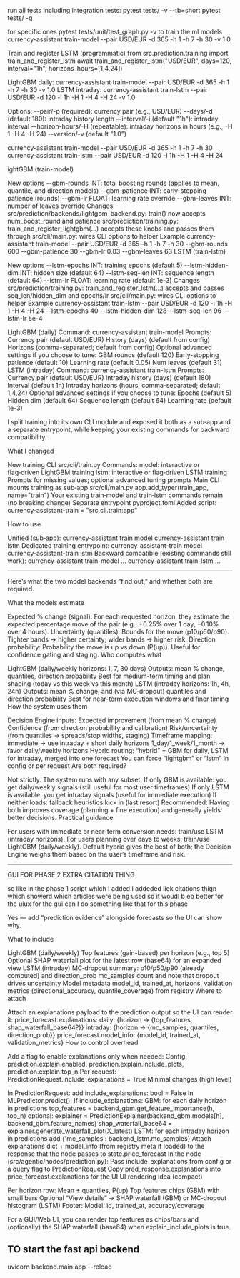  run all tests including integration tests:
 pytest tests/ -v --tb=short
 pytest tests/ -q

 for specific ones 
 pytest tests/unit/test_graph.py -v
 to train the ml models
 currency-assistant train-model --pair USD/EUR -d 365 -h 1 -h 7 -h 30 -v 1.0
 
 
 Train and register LSTM (programmatic)
 from src.prediction.training import train_and_register_lstm
 await train_and_register_lstm("USD/EUR", days=120, interval="1h", horizons_hours=[1,4,24])
 
 
 LightGBM daily:
 currency-assistant train-model --pair USD/EUR -d 365 -h 1 -h 7 -h 30 -v 1.0
 LSTM intraday:
 currency-assistant train-lstm --pair USD/EUR -d 120 -i 1h -H 1 -H 4 -H 24 -v 1.0
 
 
 Options:
 --pair/-p (required): currency pair (e.g., USD/EUR)
 --days/-d (default 180): intraday history length
 --interval/-i (default "1h"): intraday interval
 --horizon-hours/-H (repeatable): intraday horizons in hours (e.g., -H 1 -H 4 -H 24)
 --version/-v (default "1.0")
 
 
 
 
 
 currency-assistant train-model --pair USD/EUR -d 365 -h 1 -h 7 -h 30
 currency-assistant train-lstm --pair USD/EUR -d 120 -i 1h -H 1 -H 4 -H 24
 
 
 
 
 
 ightGBM (train-model)
 
 New options
 --gbm-rounds INT: total boosting rounds (applies to mean, quantile, and direction models)
 --gbm-patience INT: early-stopping patience (rounds)
 --gbm-lr FLOAT: learning rate override
 --gbm-leaves INT: number of leaves override
 Changes
 src/prediction/backends/lightgbm_backend.py: train() now accepts num_boost_round and patience
 src/prediction/training.py: train_and_register_lightgbm(...) accepts these knobs and passes them through
 src/cli/main.py: wires CLI options to helper
 Example
 currency-assistant train-model --pair USD/EUR -d 365 -h 1 -h 7 -h 30 --gbm-rounds 600 --gbm-patience 30 --gbm-lr 0.03 --gbm-leaves 63
 LSTM (train-lstm)
 
 New options
 --lstm-epochs INT: training epochs (default 5)
 --lstm-hidden-dim INT: hidden size (default 64)
 --lstm-seq-len INT: sequence length (default 64)
 --lstm-lr FLOAT: learning rate (default 1e-3)
 Changes
 src/prediction/training.py: train_and_register_lstm(...) accepts and passes seq_len/hidden_dim and epochs/lr
 src/cli/main.py: wires CLI options to helper
 Example
 currency-assistant train-lstm --pair USD/EUR -d 120 -i 1h -H 1 -H 4 -H 24 --lstm-epochs 40 --lstm-hidden-dim 128 --lstm-seq-len 96 --lstm-lr 5e-4
 
 
 
 
 
 
 LightGBM (daily)
 Command: currency-assistant train-model
 Prompts:
 Currency pair (default USD/EUR)
 History (days) (default from config)
 Horizons (comma-separated; default from config)
 Optional advanced settings if you choose to tune:
 GBM rounds (default 120)
 Early-stopping patience (default 10)
 Learning rate (default 0.05)
 Num leaves (default 31)
 LSTM (intraday)
 Command: currency-assistant train-lstm
 Prompts:
 Currency pair (default USD/EUR)
 Intraday history (days) (default 180)
 Interval (default 1h)
 Intraday horizons (hours, comma-separated; default 1,4,24)
 Optional advanced settings if you choose to tune:
 Epochs (default 5)
 Hidden dim (default 64)
 Sequence length (default 64)
 Learning rate (default 1e-3)
 
 
 
 
 
  I split training into its own CLI module and exposed it both as a sub‑app and a separate entrypoint, while keeping your existing commands for backward compatibility.
 
 What I changed
 
 New training CLI
 src/cli/train.py
 Commands:
 model: interactive or flag‑driven LightGBM training
 lstm: interactive or flag‑driven LSTM training
 Prompts for missing values; optional advanced tuning prompts
 Main CLI mounts training as sub‑app
 src/cli/main.py
 app.add_typer(train_app, name="train")
 Your existing train‑model and train‑lstm commands remain (no breaking change)
 Separate entrypoint
 pyproject.toml
 Added script: currency-assistant-train = "src.cli.train:app"
 
 How to use
 
 Unified (sub‑app):
 currency-assistant train model
 currency-assistant train lstm
 Dedicated training entrypoint:
 currency-assistant-train model
 currency-assistant-train lstm
 Backward compatible (existing commands still work):
 currency-assistant train-model ...
 currency-assistant train-lstm ...
 
 
 
 
 
 ________________________________________________________________________________________________________________________________
 
 Here’s what the two model backends “find out,” and whether both are required.
 
 What the models estimate
 
 Expected % change (signal): For each requested horizon, they estimate the expected percentage move of the pair (e.g., +0.25% over 1 day, −0.10% over 4 hours).
 Uncertainty (quantiles): Bounds for the move (p10/p50/p90). Tighter bands → higher certainty; wider bands → higher risk.
 Direction probability: Probability the move is up vs down (P(up)). Useful for confidence gating and staging.
 Who computes what
 
 LightGBM (daily/weekly horizons: 1, 7, 30 days)
 Outputs: mean % change, quantiles, direction probability
 Best for medium-term timing and plan shaping (today vs this week vs this month)
 LSTM (intraday horizons: 1h, 4h, 24h)
 Outputs: mean % change, and (via MC‑dropout) quantiles and direction probability
 Best for near-term execution windows and finer timing
 How the system uses them
 
 Decision Engine inputs:
 Expected improvement (from mean % change)
 Confidence (from direction probability and calibration)
 Risk/uncertainty (from quantiles → spreads/stop widths, staging)
 Timeframe mapping:
 immediate → use intraday + short daily horizons
 1_day/1_week/1_month → favor daily/weekly horizons
 Hybrid routing:
 “hybrid” = GBM for daily, LSTM for intraday, merged into one forecast
 You can force “lightgbm” or “lstm” in config or per request
 Are both required?
 
 Not strictly. The system runs with any subset:
 If only GBM is available: you get daily/weekly signals (still useful for most user timeframes)
 If only LSTM is available: you get intraday signals (useful for immediate execution)
 If neither loads: fallback heuristics kick in (last resort)
 Recommended: Having both improves coverage (planning + fine execution) and generally yields better decisions.
 Practical guidance
 
 For users with immediate or near-term conversion needs: train/use LSTM (intraday horizons).
 For users planning over days to weeks: train/use LightGBM (daily/weekly).
 Default hybrid gives the best of both; the Decision Engine weighs them based on the user’s timeframe and risk.
 
 
 
 
 
 
 
 ________________________________________________________________________________________________________________________________
 
 
 GUI FOR PHASE 2 EXTRA CITATION THING 
 
 so like in the phase 1 script which I added I addeded liek citations thign which showerd which articles were being used so it woudl b eb better for the uiux for the gui can I do something like that for this phase
 
 
 Yes — add “prediction evidence” alongside forecasts so the UI can show why.
 
 What to include
 
 LightGBM (daily/weekly)
 Top features (gain-based) per horizon (e.g., top 5)
 Optional SHAP waterfall plot for the latest row (base64) for an expanded view
 LSTM (intraday)
 MC‑dropout summary: p10/p50/p90 (already computed) and direction_prob
 mc_samples count and note that dropout drives uncertainty
 Model metadata
 model_id, trained_at, horizons, validation metrics (directional_accuracy, quantile_coverage) from registry
 Where to attach
 
 Attach an explanations payload to the prediction output so the UI can render it:
 price_forecast.explanations:
 daily: {horizon -> {top_features, shap_waterfall_base64?}}
 intraday: {horizon -> {mc_samples, quantiles, direction_prob}}
 price_forecast.model_info: {model_id, trained_at, validation_metrics}
 How to control overhead
 
 Add a flag to enable explanations only when needed:
 Config: prediction.explain.enabled, prediction.explain.include_plots, prediction.explain.top_n
 Per‑request: PredictionRequest.include_explanations = True
 Minimal changes (high level)
 
 In PredictionRequest: add include_explanations: bool = False
 In MLPredictor.predict():
 If include_explanations:
 GBM: for each daily horizon in predictions
 top_features = backend_gbm.get_feature_importance(h, top_n)
 optional: explainer = PredictionExplainer(backend_gbm.models[h], backend_gbm.feature_names)
 shap_waterfall_base64 = explainer.generate_waterfall_plot(X_latest)
 LSTM: for each intraday horizon in predictions
 add {'mc_samples': backend_lstm.mc_samples}
 Attach explanations dict + model_info (from registry meta if loaded) to the response that the node passes to state.price_forecast
 In the node (src/agentic/nodes/prediction.py):
 Pass include_explanations from config or a query flag to PredictionRequest
 Copy pred_response.explanations into price_forecast.explanations for the UI
 UI rendering idea (compact)
 
 Per horizon row:
 Mean ± quantiles, P(up)
 Top features chips (GBM) with small bars
 Optional “View details” → SHAP waterfall (GBM) or MC‑dropout histogram (LSTM)
 Footer:
 Model: id, trained_at, accuracy/coverage
 
 
 
 For a GUI/Web UI, you can render top features as chips/bars and (optionally) the SHAP waterfall (base64) when explain_include_plots is true.
 


 ## TO start the fast api backend 

 uvicorn backend.main:app --reload
